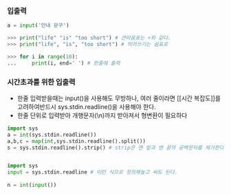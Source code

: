### 입출력

```python
a = input('안내 문구')

>>> print("life" "is" "too short") # 큰따옴표는 +와 같다.
>>> print("life", "is", "too short") # 띄어쓰기는 쉼표로

>>> for i in range(10): 
...     print(i, end=' ') # 한줄에 출력
```

### 시간초과를 위한 입출력
+ 한줄 입력받을때는 input()을 사용해도 무방하나,  여러 줄이라면 [[시간 복잡도]]를 고려하여반드시 sys.stdin.readline()을 사용해야 한다.
+ 한줄 단위로 입력받아 개행문자(\n)까지 받아져서 형변환이 필요하다
```python
import sys
a = int(sys.stdin.readline())
a,b,c = map(int,sys.stdin.readline().split())
s = sys.stdin.readline().strip() # strip은 맨 앞과 맨 끝의 공백문자를 제거한다.


import sys  
input = sys.stdin.readline # 이런 식으로 정의해놓고 써도 된다.
  
n = int(input())
```